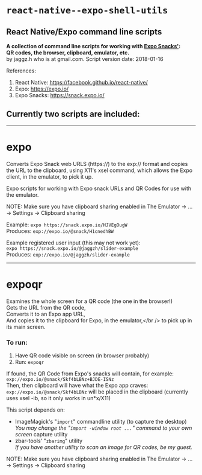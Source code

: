 # `react-native--expo-shell-utils`

## React Native/Expo command line scripts

**A collection of command line scripts for working with
[Expo Snacks'](https://snack.expo.io/):<br />
QR codes, the browser, clipboard, emulator, etc.**<br />
by jaggz.h who is at gmail.com. Script version date: 2018-01-16

References:
1. React Native: https://facebook.github.io/react-native/
2. Expo: https://expo.io/
3. Expo Snacks: https://snack.expo.io/

## Currently two scripts are included:

---

# expo
Converts Expo Snack web URLS (https://) to the exp:// format
and copies the URL to the clipboard, using X11's xsel command,
which allows the Expo client, in the emulator, to pick it up.

Expo scripts for working with Expo snack URLs and QR Codes
for use with the emulator.

NOTE: Make sure you have clipboard sharing enabled in
      The Emulator -> ... -> Settings -> Clipboard sharing

Example: `expo https://snack.expo.io/HJVEgOugW`<br />
Produces: `exp://expo.io/@snack/H1cnedhBW`

Example registered user input (this may not work yet):<br />
 `expo https://snack.expo.io/@jaggzh/slider-example`<br />
Produces: `exp://expo.io/@jaggzh/slider-example`

---

# expoqr
Examines the whole screen for a QR code (the one in the browser!)<br />
Gets the URL from the QR code,<br />
Converts it to an Expo app URL,<br />
And copies it to the clipboard for Expo, in the emulator,</br />
 to pick up in its main screen.

### To run:

1. Have QR code visible on screen (in browser probably)
2. Run: `expoqr`

If found, the QR Code from Expo's snacks will contain, for example:<br />
  `exp://expo.io/@snack/Skf4bLBNz+BJDE-ISNz`<br />
Then, then clipboard will have what the Expo app craves:<br />
  `exp://expo.io/@snack/Skf4bLBNz` will be placed in the clipboard (currently uses xsel -ib, so it only works in un\*x/X11)

This script depends on:<br />
* ImageMagick's "`import`" commandline utility (to capture the desktop)<br />
  *You may change the "`import -window root ...`" command to your own screen*
  capture utility
* zbar-tools' "`zbarimg`" utility<br />
  *If you have another utility to scan an image for QR codes, be my guest.*

NOTE: Make sure you have clipboard sharing enabled in
      The Emulator -> ... -> Settings -> Clipboard sharing

